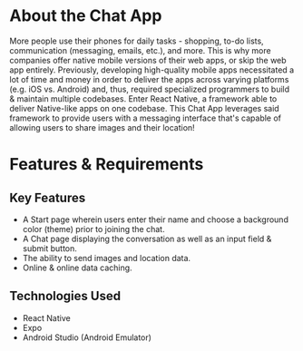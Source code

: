 # About the Chat App
More people use their phones for daily tasks - shopping, to-do lists, communication (messaging, emails, etc.), and more. This is why more companies offer native mobile versions of their web apps, or skip the web app entirely.
Previously, developing high-quality mobile apps necessitated a lot of time and money in order to deliver the apps across varying platforms (e.g. iOS vs. Android) and, thus, required specialized programmers to build & maintain multiple codebases.
Enter React Native, a framework able to deliver Native-like apps on one codebase. This Chat App leverages said framework to provide users with a messaging interface that's capable of allowing users to share images and their location!

# Features & Requirements
## Key Features
- A Start page wherein users enter their name and choose a background color (theme) prior to joining the chat.
- A Chat page displaying the conversation as well as an input field & submit button.
- The ability to send images and location data.
- Online & online data caching.
## Technologies Used
- React Native
- Expo
- Android Studio (Android Emulator)
